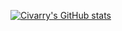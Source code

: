 [![Civarry's GitHub stats](https://github-readme-stats.vercel.app/api/top-langs?username=civarry&hide=html&theme=default&show_icons=true&layout=compact&langs_count=10&card_width=1000)](https://github.com/civarry/)

<!---
civarry/civarry is a ✨ special ✨ repository because its `README.md` (this file) appears on your GitHub profile.
You can click the Preview link to take a look at your changes.
--->

